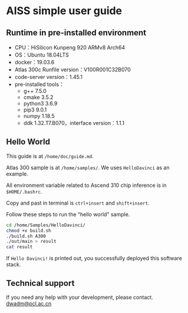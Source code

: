 # AISS simple user guide

## Runtime in pre-installed environment

* CPU：HiSilicon Kunpeng 920 ARMv8 Arch64
* OS：Ubuntu 18.04LTS
* docker：19.03.6
* Atlas 300c Runfile version：V100R001C32B070
* code-server version：1.45.1
* pre-installed tools：
    * g++ 7.5.0
    * cmake 3.5.2
    * python3 3.6.9
    * pip3 9.0.1
    * numpy 1.18.5
    * ddk 1.32.T7.B070，interface version：1.1.1

## Hello World

This guide is at `/home/doc/guide.md`.

Atlas 300 sample is at `/home/samples/`. We uses `HelloDavinci` as an example.

All environment variable related to Ascend 310 chip inference is in `$HOME/.bashrc`.

Copy and past in terminal is `ctrl+insert` and `shift+insert`.

Follow these steps to run the "hello world" sample.

```bash
cd /home/Samples/HelloDavinci/
chmod +x build.sh
./build.sh A300
./out/main > result
cat result
```

If `Hello Davinci!` is printed out, you successfully deployed this software stack.

## Technical support

If you need any help with your development, please contact.
dwadm@pcl.ac.cn